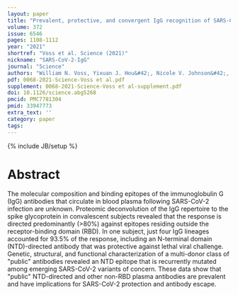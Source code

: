 ```yaml
---
layout: paper
title: "Prevalent, protective, and convergent IgG recognition of SARS-CoV-2 non-RBD spike epitopes"
volume: 372
issue: 6546
pages: 1108-1112
year: "2021"
shortref: "Voss et al. Science (2021)"
nickname: "SARS-CoV-2-IgG"
journal: "Science"
authors: "William N. Voss, Yixuan J. Hou&#42;, Nicole V. Johnson&#42;, George Delidakis, Jin Eyun Kim, Kamyab Javanmardi, Andrew P. Horton, Foteini Bartzoka, Chelsea J. Paresi, Yuri Tanno, Chia-Wei Chou, Shawn A. Abbasi, Whitney Pickens, Katia George, Daniel R. Boutz, Dalton M. Towers, Jonathan R. McDaniel, Daniel Billick, Jule Goike, Lori Rowe, Dhwani Batra, Jan Pohl, Justin Lee, Shivaprakash Gangappa, Suryaprakash Sambhara, Michelle Gadush, Nianshuang Wang, Maria D. Person, Brent L. Iverson, Jimmy D. Gollihar, John M. Dye, Andrew S. Herbert, Ilya J. Finkelstein, Ralph S. Baric, Jason S. McLellan, George Georgiou, Jason L. Lavinder&dagger;, Gregory C. Ippolito&dagger; (&#42; co-first authors) (&dagger; co-corresponding) "
pdf: 0068-2021-Science-Voss et al.pdf
supplement: 0068-2021-Science-Voss et al-supplement.pdf
doi: 10.1126/science.abg5268
pmcid: PMC7781304
pmid: 33947773
extra_text: ''
category: paper
tags:
---
```

{% include JB/setup %}

# Abstract
The molecular composition and binding epitopes of the immunoglobulin G (IgG) antibodies that circulate in blood plasma following SARS-CoV-2 infection are unknown. Proteomic deconvolution of the IgG repertoire to the spike glycoprotein in convalescent subjects revealed that the response is directed predominantly (>80%) against epitopes residing outside the receptor-binding domain (RBD). In one subject, just four IgG lineages accounted for 93.5% of the response, including an N-terminal domain (NTD)-directed antibody that was protective against lethal viral challenge. Genetic, structural, and functional characterization of a multi-donor class of "public" antibodies revealed an NTD epitope that is recurrently mutated among emerging SARS-CoV-2 variants of concern. These data show that "public" NTD-directed and other non-RBD plasma antibodies are prevalent and have implications for SARS-CoV-2 protection and antibody escape.